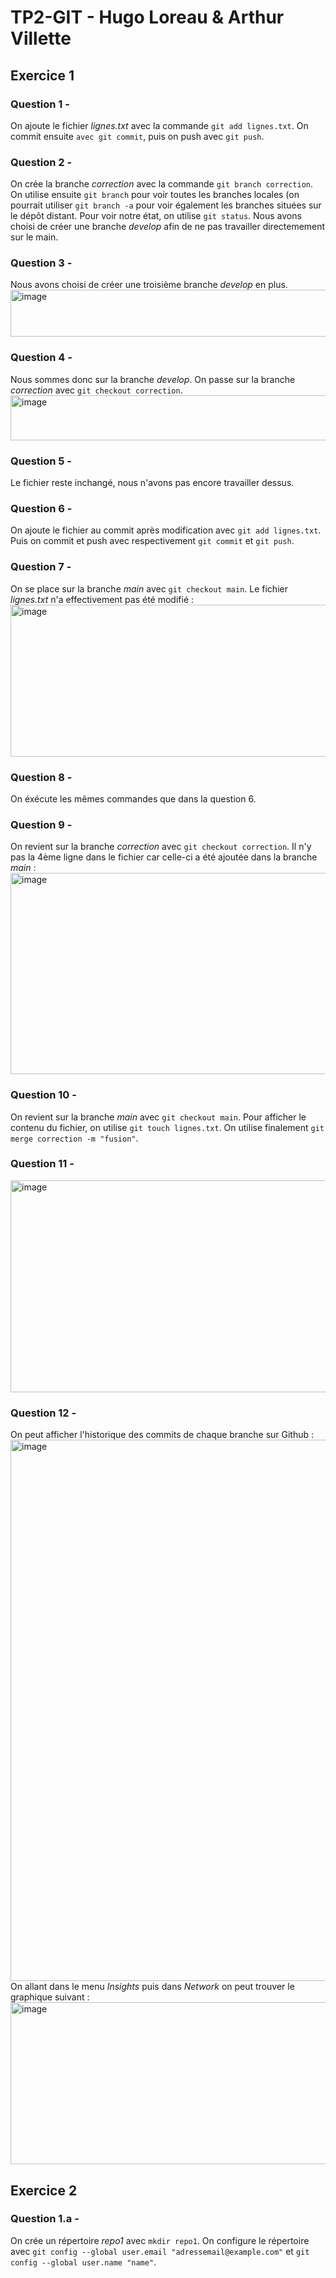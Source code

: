 # TP2-GIT - Hugo Loreau & Arthur Villette
## Exercice 1
### Question 1 - 
On ajoute le fichier _lignes.txt_ avec la commande `git add lignes.txt`. On commit ensuite `avec git commit`, puis on push avec `git push`.

### Question 2 -
On crée la branche _correction_ avec la commande `git branch correction`. On utilise ensuite `git branch` pour voir toutes les branches locales (on pourrait utiliser `git branch -a` pour voir également les branches situées sur le dépôt distant. Pour voir notre état, on utilise `git status`. 
Nous avons choisi de créer une branche _develop_ afin de ne pas travailler directemement sur le main. 


### Question 3 -
Nous avons choisi de créer une troisième branche _develop_ en plus. 
<img width="571" height="75" alt="image" src="https://github.com/user-attachments/assets/1542b705-62c1-4a12-896a-df6579173c43" />

### Question 4 -
Nous sommes donc sur la branche _develop_. On passe sur la branche _correction_ avec `git checkout correction`.
<img width="615" height="72" alt="image" src="https://github.com/user-attachments/assets/8692390b-a8fb-41c8-8253-8dea26d02539" />

### Question 5 -
Le fichier reste inchangé, nous n'avons pas encore travailler dessus.

### Question 6 -
On ajoute le fichier au commit après modification avec `git add lignes.txt`. Puis on commit et push avec respectivement `git commit` et `git push`.

### Question 7 -
On se place sur la branche _main_ avec `git checkout main`. 
Le fichier _lignes.txt_ n'a effectivement pas été modifié : 
<img width="1767" height="243" alt="image" src="https://github.com/user-attachments/assets/110a6ab6-1b2f-4b85-8e1a-4369ce382fd6" />

### Question 8 -
On éxécute les mêmes commandes que dans la question 6.

### Question 9 -
On revient sur la branche _correction_ avec `git checkout correction`. 
Il n'y pas la 4ème ligne dans le fichier car celle-ci a été ajoutée dans la branche _main_ : 
<img width="1763" height="322" alt="image" src="https://github.com/user-attachments/assets/41e70e54-cbd7-41e3-8d39-d08a6987fbd4" />

### Question 10 -
On revient sur la branche _main_ avec `git checkout main`.
Pour afficher le contenu du fichier, on utilise `git touch lignes.txt`.
On utilise finalement `git merge correction -m "fusion"`.

### Question 11 -
<img width="1761" height="339" alt="image" src="https://github.com/user-attachments/assets/f9ddfa3f-29c1-4424-9003-91d1ba47cfa3" />

### Question 12 -
On peut afficher l'historique des commits de chaque branche sur Github : 
<img width="1584" height="866" alt="image" src="https://github.com/user-attachments/assets/b8a4e0b4-40e3-4a30-8fd6-4b2dc946053b" />
On allant dans le menu _Insights_ puis dans _Network_ on peut trouver le graphique suivant : 
<img width="714" height="259" alt="image" src="https://github.com/user-attachments/assets/14061fa4-143d-44d2-8dea-5b9707cd4e6f" />


## Exercice 2

### Question 1.a - 
On crée un répertoire _repo1_ avec `mkdir repo1`. On configure le répertoire avec `git config --global user.email "adressemail@example.com"` et `git config --global user.name "name"`.



